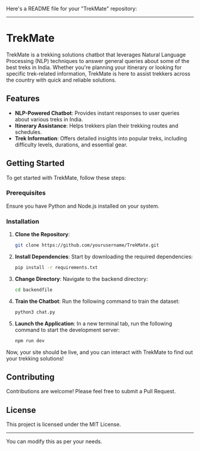 Here's a README file for your "TrekMate" repository:

---

# TrekMate

TrekMate is a trekking solutions chatbot that leverages Natural Language Processing (NLP) techniques to answer general queries about some of the best treks in India. Whether you're planning your itinerary or looking for specific trek-related information, TrekMate is here to assist trekkers across the country with quick and reliable solutions.

## Features

- **NLP-Powered Chatbot**: Provides instant responses to user queries about various treks in India.
- **Itinerary Assistance**: Helps trekkers plan their trekking routes and schedules.
- **Trek Information**: Offers detailed insights into popular treks, including difficulty levels, durations, and essential gear.

## Getting Started

To get started with TrekMate, follow these steps:

### Prerequisites

Ensure you have Python and Node.js installed on your system.

### Installation

1. **Clone the Repository**:
   ```bash
   git clone https://github.com/yourusername/TrekMate.git
   ```
   
2. **Install Dependencies**:
   Start by downloading the required dependencies:
   ```bash
   pip install -r requirements.txt
   ```

3. **Change Directory**:
   Navigate to the backend directory:
   ```bash
   cd backendfile
   ```

4. **Train the Chatbot**:
   Run the following command to train the dataset:
   ```bash
   python3 chat.py
   ```

5. **Launch the Application**:
   In a new terminal tab, run the following command to start the development server:
   ```bash
   npm run dev
   ```

Now, your site should be live, and you can interact with TrekMate to find out your trekking solutions!

## Contributing

Contributions are welcome! Please feel free to submit a Pull Request.

## License

This project is licensed under the MIT License.

---

You can modify this as per your needs.
